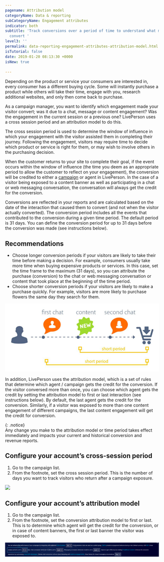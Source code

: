 ```yaml
---
pagename: Attribution model
categoryName: Data & reporting
subCategoryName: Engagement attributes
indicator: both
subtitle: 'Track conversions over a period of time to understand what made your visitors
  convert '
level3: ''
permalink: data-reporting-engagement-attributes-attribution-model.html
isTutorial: false
date: 2019-01-20 08:13:30 +0000
isNew: true

---
```

Depending on the product or service your consumers are interested in, every consumer has a different buying cycle. Some will instantly purchase a product while others will take their time, engage with you, research additional websites, and only then come back to purchase.

As a campaign manager, you want to identify which engagement made your visitor convert; was it due to a chat, message or content engagement? Was the engagement in the current session or a previous one? LivePerson uses a cross session period and an attribution model to do this.

The cross session period is used to determine the window of influence in which your engagement with the visitor assisted them in completing their journey. Following the engagement, visitors may require time to decide which product or service is right for them, or may wish to involve others in the purchasing decision. 

When the customer returns to your site to complete their goal, if the event occurs within the window of influence (the time you deem as an appropriate period to allow the customer to reflect on your engagement), the conversion will be credited to either a [campaign](contact-center-management-campaigns-campaigns-overview.html) or agent in LivePerson. In the case of a visitor being exposed to a content banner as well as participating in a chat or web messaging conversation, the conversation will always get the credit for the conversion.

Conversions are reflected in your reports and are calculated based on the date of the interaction that caused them to convert (and not when the visitor actually converted). The conversion period includes all the events that contributed to the conversion during a given time period. The default period is 31 days. You can define the conversion period for up to 31 days before the conversion was made (see instructions below).

## Recommendations

* Choose longer conversion periods if your visitors are likely to take their time before making a decision. For example, consumers usually take more time when buying expensive products or services. In this case, set the time frame to the maximum (31 days), so you can attribute the purchase (conversion) to the chat or web messaging conversation or content that took place at the beginning of the time period.
* Choose shorter conversion periods if your visitors are likely to make a purchase quickly. For example, visitors are more likely to purchase flowers the same day they search for them.

![](/img/attribution-model1.png)

In addition, LivePerson uses the attribution model, which is a set of rules that determine which agent / campaign gets the credit for the conversion. If the visitor conversed more than once, you can choose which agent gets the credit by setting the attribution model to first or last interaction (see instructions below). By default, the last agent gets the credit for the conversion. Similarly, if a visitor was exposed to more than one content engagement of different campaigns, the last content engagement will get the credit for conversion.

{: .notice}  
Any change you make to the attribution model or time period takes effect immediately and impacts your current and historical conversion and revenue reports.

## Configure your account’s cross-session period

1. Go to the campaign list.
2. From the footnote, set the cross session period. This is the number of days you want to track visitors who return after a campaign exposure.

![](/img/attribution-model2.png)

## Configure your account’s attribution model

1. Go to the campaign list.
2. From the footnote, set the conversion attribution model to first or last. This is to determine which agent will get the credit for the conversion, or in case of content banners, the first or last banner the visitor was exposed to.

![](/img/attribution-model3.png)